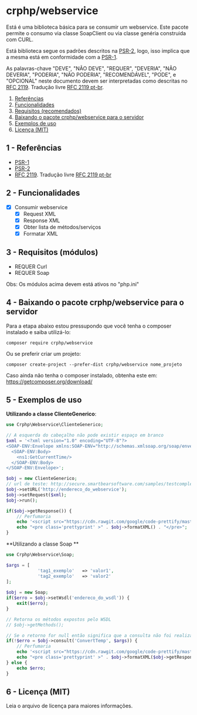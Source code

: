 # crphp/webservice
Está é uma biblioteca básica para se consumir um webservice. Este pacote permite 
o consumo via classe SoapClient ou via classe genéria construida com CURL.

Está biblioteca segue os padrões descritos na [PSR-2](http://www.php-fig.org/psr/psr-2/), logo, 
isso implica que a mesma está em conformidade com a [PSR-1](http://www.php-fig.org/psr/psr-1/).

As palavras-chave "DEVE", "NÃO DEVE", "REQUER", "DEVERIA", "NÃO DEVERIA", "PODERIA", "NÃO PODERIA", 
"RECOMENDÁVEL", "PODE", e "OPCIONAL" neste documento devem ser interpretadas como descritas no 
[RFC 2119](http://tools.ietf.org/html/rfc2119). Tradução livre [RFC 2119 pt-br](http://rfc.pt.webiwg.org/rfc2119).

1. [Referências](#referencia)
1. [Funcionalidades](#funcionalidades)
1. [Requisitos (recomendados)](#requisitos)
1. [Baixando o pacote crphp/webservice para o servidor](#webservice)
1. [Exemplos de uso](#exemplos)
1. [Licença (MIT)](#licenca)

## 1 - <a id="referencias"></a>Referências
 - [PSR-1](http://www.php-fig.org/psr/psr-1/)
 - [PSR-2](http://www.php-fig.org/psr/psr-2/)
 - [RFC 2119](http://tools.ietf.org/html/rfc2119). Tradução livre [RFC 2119 pt-br](http://rfc.pt.webiwg.org/rfc2119)

## 2 - <a id="funcionalidades"></a>Funcionalidades
- [x] Consumir webservice
    - [x] Request XML
    - [x] Response XML
    - [x] Obter lista de métodos/serviços
    - [x] Formatar XML

## 3 - Requisitos (módulos)
- REQUER Curl
- REQUER Soap

Obs: Os módulos acima devem está ativos no "php.ini"

## 4 - <a id="webservice"></a>Baixando o pacote crphp/webservice para o servidor

Para a etapa abaixo estou pressupondo que você tenha o composer instalado e saiba utilizá-lo:
```
composer require crphp/webservice
```

Ou se preferir criar um projeto:
```
composer create-project --prefer-dist crphp/webservice nome_projeto
```

Caso ainda não tenha o composer instalado, obtenha este em: https://getcomposer.org/download/

## 5 - <a id="exemplos"></a>Exemplos de uso

**Utilizando a classe ClienteGenerico**:
```php
use Crphp\Webservice\ClienteGenerico;

// A esquerda do cabeçalho não pode existir espaço em branco
$xml = '<?xml version="1.0" encoding="UTF-8"?>
<SOAP-ENV:Envelope xmlns:SOAP-ENV="http://schemas.xmlsoap.org/soap/envelope/" xmlns:ns1="http://smartbear.com">
  <SOAP-ENV:Body>
    <ns1:GetCurrentTime/>
  </SOAP-ENV:Body>
</SOAP-ENV:Envelope>';

$obj = new ClienteGenerico;
// url de teste: http://secure.smartbearsoftware.com/samples/testcomplete10/webservices/Service.asmx
$obj->setURL('http://endereco_do_webservice');
$obj->setRequest($xml);
$obj->run();

if($obj->getResponse()) {
    // Perfumaria
    echo '<script src="https://cdn.rawgit.com/google/code-prettify/master/loader/run_prettify.js"></script>';
    echo "<pre class='prettyprint' >" . $obj->formatXML() . "</pre>";
}
```

**Utilizando a classe Soap **
```php
use Crphp\Webservice\Soap;

$args = [
            'tag1_exemplo'   => 'valor1',
            'tag2_exemplo'   => 'valor2'
];
 
$obj = new Soap;
if($erro = $obj->setWsdl('endereco_do_wsdl')) {
    exit($erro);
}

// Retorna os métodos expostos pelo WSDL
// $obj->getMethods();

// Se o retorno for null então significa que a consulta não foi realizada
if(!$erro = $obj->consult('ConvertTemp', $args)) {
    // Perfumaria
    echo '<script src="https://cdn.rawgit.com/google/code-prettify/master/loader/run_prettify.js"></script>';
    echo "<pre class='prettyprint' >" . $obj->formatXML($obj->getResponse()) . "</pre>";
} else {
    echo $erro;
}
```

## 6 - <a id="licenca">Licença (MIT)
Leia o arquivo de licença para maiores informações.